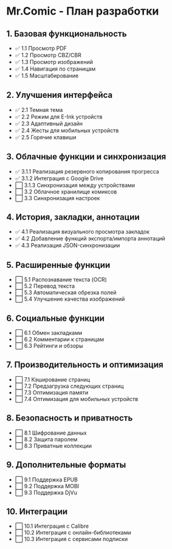 # Mr.Comic - План разработки

## 1. Базовая функциональность
- ✅ 1.1 Просмотр PDF
- ✅ 1.2 Просмотр CBZ/CBR
- ✅ 1.3 Просмотр изображений
- ✅ 1.4 Навигация по страницам
- ✅ 1.5 Масштабирование

## 2. Улучшения интерфейса
- ✅ 2.1 Темная тема
- ✅ 2.2 Режим для E-Ink устройств
- ✅ 2.3 Адаптивный дизайн
- ✅ 2.4 Жесты для мобильных устройств
- ✅ 2.5 Горячие клавиши

## 3. Облачные функции и синхронизация
- ✅ 3.1.1 Реализация резервного копирования прогресса
- ✅ 3.1.2 Интеграция с Google Drive
- ⬜ 3.1.3 Синхронизация между устройствами
- ⬜ 3.2 Облачное хранилище комиксов
- ⬜ 3.3 Синхронизация настроек

## 4. История, закладки, аннотации
- ✅ 4.1 Реализация визуального просмотра закладок
- ✅ 4.2 Добавление функций экспорта/импорта аннотаций
- ✅ 4.3 Реализация JSON-синхронизации

## 5. Расширенные функции
- ⬜ 5.1 Распознавание текста (OCR)
- ⬜ 5.2 Перевод текста
- ⬜ 5.3 Автоматическая обрезка полей
- ⬜ 5.4 Улучшение качества изображений

## 6. Социальные функции
- ⬜ 6.1 Обмен закладками
- ⬜ 6.2 Комментарии к страницам
- ⬜ 6.3 Рейтинги и обзоры

## 7. Производительность и оптимизация
- ⬜ 7.1 Кэширование страниц
- ⬜ 7.2 Предзагрузка следующих страниц
- ⬜ 7.3 Оптимизация памяти
- ⬜ 7.4 Оптимизация для мобильных устройств

## 8. Безопасность и приватность
- ⬜ 8.1 Шифрование данных
- ⬜ 8.2 Защита паролем
- ⬜ 8.3 Приватные коллекции

## 9. Дополнительные форматы
- ⬜ 9.1 Поддержка EPUB
- ⬜ 9.2 Поддержка MOBI
- ⬜ 9.3 Поддержка DjVu

## 10. Интеграции
- ⬜ 10.1 Интеграция с Calibre
- ⬜ 10.2 Интеграция с онлайн-библиотеками
- ⬜ 10.3 Интеграция с сервисами подписки
